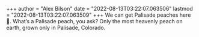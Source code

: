 +++
author = "Alex Bilson"
date = "2022-08-13T03:22:07.063506"
lastmod = "2022-08-13T03:22:07.063509"
+++
We can get Palisade peaches here 🥲. What’s a Palisade peach, you ask? Only the most heavenly peach on earth, grown only in Palisade, Colorado.